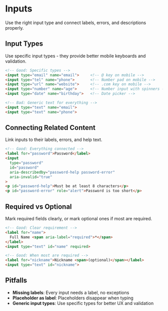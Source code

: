 
# Inputs
Use the right input type and connect labels, errors, and descriptions properly.

## Input Types
Use specific input types - they provide better mobile keyboards and validation.

```html
<!-- Good: Specific types -->
<input type="email" name="email">     <!-- @ key on mobile -->
<input type="tel" name="phone">       <!-- Number pad on mobile -->
<input type="url" name="website">     <!-- .com key on mobile -->
<input type="number" name="age">      <!-- Number input with spinners -->
<input type="date" name="birthday">   <!-- Date picker -->

<!-- Bad: Generic text for everything -->
<input type="text" name="email">
<input type="text" name="phone">
```

## Connecting Related Content
Link inputs to their labels, errors, and help text.

```html
<!-- Good: Everything connected -->
<label for="password">Password</label>
<input 
  type="password" 
  id="password" 
  aria-describedby="password-help password-error"
  aria-invalid="true"
>
<p id="password-help">Must be at least 8 characters</p>
<p id="password-error" role="alert">Password is too short</p>
```

## Required vs Optional
Mark required fields clearly, or mark optional ones if most are required.

```html
<!-- Good: Clear requirement -->
<label for="name">
  Full Name <span aria-label="required">*</span>
</label>
<input type="text" id="name" required>

<!-- Good: When most are required -->
<label for="nickname">Nickname <span>(optional)</span></label>
<input type="text" id="nickname">
```

## Pitfalls
- **Missing labels**: Every input needs a label, no exceptions
- **Placeholder as label**: Placeholders disappear when typing
- **Generic input types**: Use specific types for better UX and validation